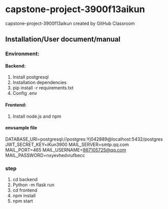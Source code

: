 # capstone-project-3900f13aikun

capstone-project-3900f13aikun created by GitHub Classroom

## Installation/User document/manual
### Environment:
#### Backend:

1. Install postgresql
2. Installation dependencies 
3. pip install -r requirements.txt 
4. Config .env

#### Frontend:

1. Install node.js and npm

#### envsample file
  DATABASE_URI=postgresql://postgres:Yj042889@localhost:5432/postgres
  JWT_SECRET_KEY=iKun3900
  MAIL_SERVER=smtp.qq.com
  MAIL_PORT=465
  MAIL_USERNAME=867105725@qq.com
  MAIL_PASSWORD=nxyevhedviufbecc
### step
1. cd backend
2. Python -m flask run
3. cd frontend
4. npm install
5. npm start








